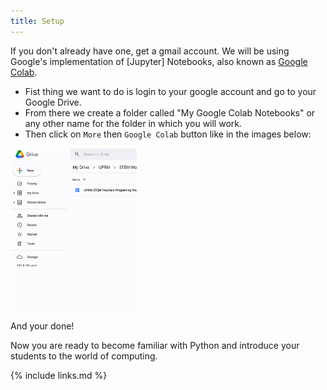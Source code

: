 ```yaml
---
title: Setup
---
```

If you don't already have one, get a gmail account. We will be using Google's implementation of [Jupyter] Notebooks, also known as [Google Colab](https://colab.research.google.com/notebooks/intro.ipynb).

- Fist thing we want to do is login to your google account and go to your Google Drive.
- From there we create a folder called "My Google Colab Notebooks" or any other name for the folder in which you will work.
- Then click on `More` then `Google Colab` button like in the images below:

<!--
<img src="assets/img/Drive_selction_More.png" alt="Google Drive1" style="width:30%">

<img src="assets/img/Drive_selection_Colab.png" style="width:30%"> -->

<img src="assets/img/Create_colab.gif" style="width:40%">

And your done!

Now you are ready to become familiar with Python and introduce your students to the world of computing.

{% include links.md %}
